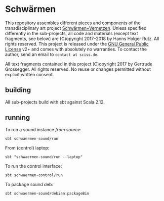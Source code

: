 # Schwärmen

This repository assembles different pieces and components of the transdisciplinary art project
[Schwärmen+Vernetzen](https://www.researchcatalogue.net/view/361990/361991).
Unless specified differently in the sub-projects, all code and materials (except text fragments, see below) are
(C)opyright 2017&ndash;2018 by Hanns Holger Rutz. All rights reserved. This project is released under the
[GNU General Public License](http://github.com/Sciss/ImperfectReconstruction/blob/master/LICENSE) v2+ and comes with absolutely no warranties.
To contact the author, send an email to `contact at sciss.de`.

All text fragments contained in this project (C)opyright 2017 by Gertrude Grossegger. All rights reserved.
No reuse or changes permitted without explicit written consent.

## building

All sub-projects build with sbt against Scala 2.12.

## running

To run a sound instance _from source_:

    sbt schwaermen-sound/run

From (control) laptop:

    sbt "schwaermen-sound/run --laptop"

To run the control interface:

    sbt schwaermen-control/run

To package sound deb:

    sbt schwaermen-sound/debian:packageBin
